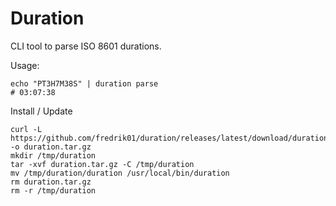 # Duration

CLI tool to parse ISO 8601 durations.

Usage:
```shell
echo "PT3H7M38S" | duration parse
# 03:07:38
```

Install / Update
```
curl -L https://github.com/fredrik01/duration/releases/latest/download/duration_darwin_amd64.tar.gz -o duration.tar.gz
mkdir /tmp/duration
tar -xvf duration.tar.gz -C /tmp/duration
mv /tmp/duration/duration /usr/local/bin/duration
rm duration.tar.gz
rm -r /tmp/duration
```
